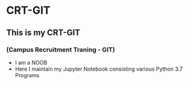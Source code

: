 # CRT-GIT
## This is my CRT-GIT 
### (Campus Recruitment Traning - GIT)
- I am a NOOB
- Here I maintain my Jupyter Notebook consisting various Python 3.7 Programs


